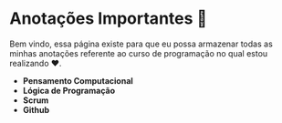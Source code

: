 # Anotações Importantes :pencil:

Bem vindo, essa página existe para que eu possa armazenar todas as minhas anotações referente ao curso de programação no qual estou realizando :heart:.

- **Pensamento Computacional**
- **Lógica de Programação**
- **Scrum**
- **Github**
